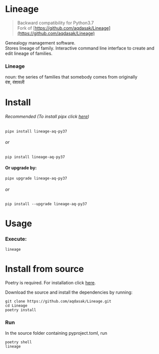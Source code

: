 # Lineage

> Backward compatibility for Python3.7  
> Fork of [https://github.com/aqdasak/Lineage](https://github.com/aqdasak/Lineage)

Genealogy management software.  
Stores lineage of family. Interactive command line interface to create and edit lineage of families. 


### Lineage
noun:
the series of families that somebody comes from originally  
वंश, वंशावली


# Install
###### Recommended (To install pipx click [here](https://github.com/pypa/pipx#install-pipx))
```
pipx install lineage-aq-py37
```

###### or
```
pip install lineage-aq-py37
```

#### Or upgrade by:
```
pipx upgrade lineage-aq-py37
```
###### or
```
pip install --upgrade lineage-aq-py37
```
# Usage

### Execute:
```
lineage
```


# Install from source
Poetry is required. For installation click [here](https://python-poetry.org/docs/#installation).

   Download the source and install the dependencies by running:
  
   ``` 
   git clone https://github.com/aqdasak/Lineage.git
   cd Lineage
   poetry install
   ```

### Run
In the source folder containing pyproject.toml, run
```
poetry shell
lineage
```

